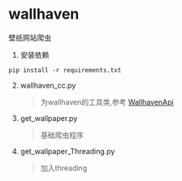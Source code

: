 # wallhaven
壁纸网站爬虫
1. 安装依赖
```shell
pip install -r requirements.txt
```
2. wallhaven_cc.py
   > 为wallhaven的工具类,参考 [WallhavenApi](https://github.com/Goblenus/WallhavenApi)
3. get_wallpaper.py
   > 基础爬虫程序
5. get_wallpaper_Threading.py
   > 加入threading
